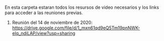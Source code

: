 En esta carpeta estaran todos los resursos de video necesarios y los links para acceder a las reuniones previas.

1. Reunión del 14 de noviembre de 2020: https://drive.google.com/file/d/1_mxn61qd9eQ5Tm19pnNWK-elq_ndiLAP/view?usp=sharing
